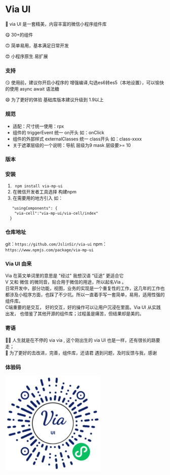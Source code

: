# Via UI

  🤡   via UI 是一套精美，内容丰富的微信小程序组件库 <br>
  
  😋   30+的组件 <br>

  🙃   简单易用，基本满足日常开发<br>

  😍   小程序原生 易扩展<br>

### 支持

  😏   使用前，建议你开启小程序的 增强编译,勾选es6转es5（本地设置），可以愉快的使用 async await 语法糖 <br>

  😄   为了更好的体验 基础库版本建议升级到 1.9以上  <br>


### 规范
 * 适配：尺寸统一使用：rpx
 * 组件的 triggerEvent 统一 on开头 如：onClick
 * 组件的外部样式 externalClasses  统一 class开头  如：class-xxxx 
 * 关于遮罩层级的一个说明：导航 层级为9  mask 层级要>= 10  


### 版本
 
### 安装
1. ``` npm install via-mp-ui```
2. 在微信开发者工具选择 构建npm 
3. 在需要用的地方引入 如：
```
   "usingComponents": {
    "via-cell":"via-mp-ui/via-cell/index"
  }
```
  

### 仓库地址
git：` https://github.com/JslinSir/via-ui `
npm：`https://www.npmjs.com/package/via-mp-ui`

### Via UI 由来
Via 在英文单词里的意思是 "经过" 我想汉语 “征途” 更适合它<br>
V 又和 微信 的微同音，贴合用于微信的用途，所以起名Via 。<br>
日常开发中，部分功能，视图，业务的实现是一个重复性的工作，这几年的工作也都涉及小程序方面，也踩了不少坑。所以一直着手写一套简单，易用，适用性强的组件库。<br>
C端重要的是交互， 好的交互，好的操作可以让用户沉浸在里面。Via UI 从实践出发， 也借鉴了其他开源的组件库；过程虽是痛苦，但结果却是美的。<br>

### 寄语
🏃‍♂️   人生就是在不停的 via via , 这个刚出生的 via UI 也是一样，还有很长的路要走；<br>
🙏   为了更好的去改进，完善，组件库，还请君 遇到问题，及时反馈与我，感谢

### 体验码

<img src="./qrcode.jpeg" width="300" height="300"/>

